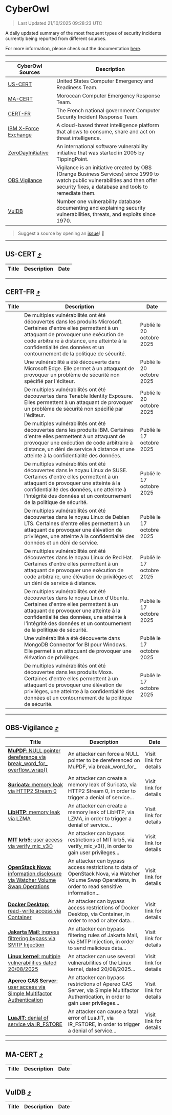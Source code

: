 
 <div id='top'></div>

# CyberOwl

 > Last Updated 21/10/2025 09:28:23 UTC
 
 A daily updated summary of the most frequent types of security incidents currently being reported from different sources.
 
 For more information, please check out the documentation [here](./docs/README.md).
 
 ---
 |CyberOwl Sources|Description|
 |---|---|
 |[US-CERT](#us-cert-arrow_heading_up)|United States Computer Emergency and Readiness Team.|
 |[MA-CERT](#ma-cert-arrow_heading_up)|Moroccan Computer Emergency Response Team.|
 |[CERT-FR](#cert-fr-arrow_heading_up)|The French national government Computer Security Incident Response Team.|
 |[IBM X-Force Exchange](#ibmcloud-arrow_heading_up)|A cloud-based threat intelligence platform that allows to consume, share and act on threat intelligence.|
 |[ZeroDayInitiative](#zerodayinitiative-arrow_heading_up)|An international software vulnerability initiative that was started in 2005 by TippingPoint.|
 |[OBS Vigilance](#obs-vigilance-arrow_heading_up)|Vigilance is an initiative created by OBS (Orange Business Services) since 1999 to watch public vulnerabilities and then offer security fixes, a database and tools to remediate them.|
 |[VulDB](#vuldb-arrow_heading_up)|Number one vulnerability database documenting and explaining security vulnerabilities, threats, and exploits since 1970.|
 
 > Suggest a source by opening an [issue](https://github.com/karimhabush/cyberowl/issues)! :raised_hands:
 ---

## US-CERT [:arrow_heading_up:](#cyberowl)

 |Title|Description|Date|
 |---|---|---|
 
 ---

## CERT-FR [:arrow_heading_up:](#cyberowl)

 |Title|Description|Date|
 |---|---|---|
 |[](https://www.cert.ssi.gouv.fr/avis/CERTFR-2025-AVI-0899/)|De multiples vulnérabilités ont été découvertes dans les produits Microsoft. Certaines d'entre elles permettent à un attaquant de provoquer une exécution de code arbitraire à distance, une atteinte à la confidentialité des données et un contournement de la politique de sécurité.|Publié le 20 octobre 2025|
 |[](https://www.cert.ssi.gouv.fr/avis/CERTFR-2025-AVI-0898/)|Une vulnérabilité a été découverte dans Microsoft Edge. Elle permet à un attaquant de provoquer un problème de sécurité non spécifié par l'éditeur.|Publié le 20 octobre 2025|
 |[](https://www.cert.ssi.gouv.fr/avis/CERTFR-2025-AVI-0897/)|De multiples vulnérabilités ont été découvertes dans Tenable Identity Exposure. Elles permettent à un attaquant de provoquer un problème de sécurité non spécifié par l'éditeur.|Publié le 20 octobre 2025|
 |[](https://www.cert.ssi.gouv.fr/avis/CERTFR-2025-AVI-0896/)|De multiples vulnérabilités ont été découvertes dans les produits IBM. Certaines d'entre elles permettent à un attaquant de provoquer une exécution de code arbitraire à distance, un déni de service à distance et une atteinte à la confidentialité des données.|Publié le 17 octobre 2025|
 |[](https://www.cert.ssi.gouv.fr/avis/CERTFR-2025-AVI-0895/)|De multiples vulnérabilités ont été découvertes dans le noyau Linux de SUSE. Certaines d'entre elles permettent à un attaquant de provoquer une atteinte à la confidentialité des données, une atteinte à l'intégrité des données et un contournement de la politique de sécurité.|Publié le 17 octobre 2025|
 |[](https://www.cert.ssi.gouv.fr/avis/CERTFR-2025-AVI-0894/)|De multiples vulnérabilités ont été découvertes dans le noyau Linux de Debian LTS. Certaines d'entre elles permettent à un attaquant de provoquer une élévation de privilèges, une atteinte à la confidentialité des données et un déni de service.|Publié le 17 octobre 2025|
 |[](https://www.cert.ssi.gouv.fr/avis/CERTFR-2025-AVI-0893/)|De multiples vulnérabilités ont été découvertes dans le noyau Linux de Red Hat. Certaines d'entre elles permettent à un attaquant de provoquer une exécution de code arbitraire, une élévation de privilèges et un déni de service à distance.|Publié le 17 octobre 2025|
 |[](https://www.cert.ssi.gouv.fr/avis/CERTFR-2025-AVI-0892/)|De multiples vulnérabilités ont été découvertes dans le noyau Linux d'Ubuntu. Certaines d'entre elles permettent à un attaquant de provoquer une atteinte à la confidentialité des données, une atteinte à l'intégrité des données et un contournement de la politique de sécurité.|Publié le 17 octobre 2025|
 |[](https://www.cert.ssi.gouv.fr/avis/CERTFR-2025-AVI-0891/)|Une vulnérabilité a été découverte dans MongoDB Connector for BI pour Windows. Elle permet à un attaquant de provoquer une élévation de privilèges.|Publié le 17 octobre 2025|
 |[](https://www.cert.ssi.gouv.fr/avis/CERTFR-2025-AVI-0890/)|De multiples vulnérabilités ont été découvertes dans les produits Moxa. Certaines d'entre elles permettent à un attaquant de provoquer une élévation de privilèges, une atteinte à la confidentialité des données et un contournement de la politique de sécurité.|Publié le 17 octobre 2025|
 
 ---

## OBS-Vigilance [:arrow_heading_up:](#cyberowl)

 |Title|Description|Date|
 |---|---|---|
 |[<a href="https://vigilance.fr/vulnerability/MuPDF-NULL-pointer-dereference-via-break-word-for-overflow-wrap-48393" class="noirorange"><b>MuPDF</b>: NULL pointer dereference via break_word_for_<wbr>overflow_wrap()</wbr></a>](https://vigilance.fr/vulnerability/MuPDF-NULL-pointer-dereference-via-break-word-for-overflow-wrap-48393)|An attacker can force a NULL pointer to be dereferenced on MuPDF, via break_word_for_|Visit link for details|
 |[<a href="https://vigilance.fr/vulnerability/Suricata-memory-leak-via-HTTP2-Stream-0-48044" class="noirorange"><b>Suricata</b>: memory leak via HTTP2 Stream 0</a>](https://vigilance.fr/vulnerability/Suricata-memory-leak-via-HTTP2-Stream-0-48044)|An attacker can create a memory leak of Suricata, via HTTP2 Stream 0, in order to trigger a denial of service...|Visit link for details|
 |[<a href="https://vigilance.fr/vulnerability/LibHTP-memory-leak-via-LZMA-48043" class="noirorange"><b>LibHTP</b>: memory leak via LZMA</a>](https://vigilance.fr/vulnerability/LibHTP-memory-leak-via-LZMA-48043)|An attacker can create a memory leak of LibHTP, via LZMA, in order to trigger a denial of service...|Visit link for details|
 |[<a href="https://vigilance.fr/vulnerability/MIT-krb5-user-access-via-verify-mic-v3-48042" class="noirorange"><b>MIT krb5</b>: user access via verify_mic_v3()</a>](https://vigilance.fr/vulnerability/MIT-krb5-user-access-via-verify-mic-v3-48042)|An attacker can bypass restrictions of MIT krb5, via verify_mic_v3(), in order to gain user privileges...|Visit link for details|
 |[<a href="https://vigilance.fr/vulnerability/OpenStack-Nova-information-disclosure-via-Watcher-Volume-Swap-Operations-48041" class="noirorange"><b>OpenStack Nova</b>: information disclosure via Watcher Volume Swap Operations</a>](https://vigilance.fr/vulnerability/OpenStack-Nova-information-disclosure-via-Watcher-Volume-Swap-Operations-48041)|An attacker can bypass access restrictions to data of OpenStack Nova, via Watcher Volume Swap Operations, in order to read sensitive information...|Visit link for details|
 |[<a href="https://vigilance.fr/vulnerability/Docker-Desktop-read-write-access-via-Container-48035" class="noirorange"><b>Docker Desktop</b>: read-write access via Container</a>](https://vigilance.fr/vulnerability/Docker-Desktop-read-write-access-via-Container-48035)|An attacker can bypass access restrictions of Docker Desktop, via Container, in order to read or alter data...|Visit link for details|
 |[<a href="https://vigilance.fr/vulnerability/Jakarta-Mail-ingress-filtrering-bypass-via-SMTP-Injection-48034" class="noirorange"><b>Jakarta Mail</b>: ingress filtrering bypass via SMTP Injection</a>](https://vigilance.fr/vulnerability/Jakarta-Mail-ingress-filtrering-bypass-via-SMTP-Injection-48034)|An attacker can bypass filtering rules of Jakarta Mail, via SMTP Injection, in order to send malicious data...|Visit link for details|
 |[<a href="https://vigilance.fr/vulnerability/Linux-kernel-multiple-vulnerabilities-dated-20-08-2025-48030" class="noirorange"><b>Linux kernel</b>: multiple vulnerabilities dated 20/08/2025</a>](https://vigilance.fr/vulnerability/Linux-kernel-multiple-vulnerabilities-dated-20-08-2025-48030)|An attacker can use several vulnerabilities of the Linux kernel, dated 20/08/2025...|Visit link for details|
 |[<a href="https://vigilance.fr/vulnerability/Apereo-CAS-Server-user-access-via-Simple-Multifactor-Authentication-48029" class="noirorange"><b>Apereo CAS Server</b>: user access via Simple Multifactor Authentication</a>](https://vigilance.fr/vulnerability/Apereo-CAS-Server-user-access-via-Simple-Multifactor-Authentication-48029)|An attacker can bypass restrictions of Apereo CAS Server, via Simple Multifactor Authentication, in order to gain user privileges...|Visit link for details|
 |[<a href="https://vigilance.fr/vulnerability/LuaJIT-denial-of-service-via-IR-FSTORE-48026" class="noirorange"><b>LuaJIT</b>: denial of service via IR_FSTORE</a>](https://vigilance.fr/vulnerability/LuaJIT-denial-of-service-via-IR-FSTORE-48026)|An attacker can cause a fatal error of LuaJIT, via IR_FSTORE, in order to trigger a denial of service...|Visit link for details|
 
 ---

## MA-CERT [:arrow_heading_up:](#cyberowl)

 |Title|Description|Date|
 |---|---|---|
 
 ---

## VulDB [:arrow_heading_up:](#cyberowl)

 |Title|Description|Date|
 |---|---|---|
 